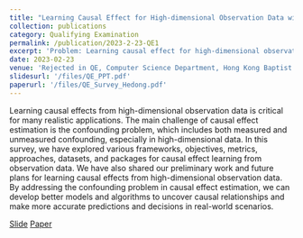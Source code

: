 ```yaml
---
title: "Learning Causal Effect for High-dimensional Observation Data with Unmeasured Confounding"
collection: publications
category: Qualifying Examination
permalink: /publication/2023-2-23-QE1
excerpt: 'Problem: Learning causal effect for high-dimensional observation data with unmeasured confounding.'
date: 2023-02-23
venue: 'Rejected in QE, Computer Science Department, Hong Kong Baptist University'
slidesurl: '/files/QE_PPT.pdf'
paperurl: '/files/QE_Survey_Hedong.pdf'
---
```


Learning causal effects from high-dimensional observation data is critical for many realistic applications. The main challenge of causal effect estimation is the confounding problem, which includes both measured and unmeasured confounding, especially in high-dimensional data. In this survey, we have explored various frameworks, objectives, metrics, approaches, datasets, and packages for causal effect learning from observation data. We have also shared our preliminary work and future plans for learning causal effects from high-dimensional observation data. By addressing the confounding problem in causal effect estimation, we can develop better models and algorithms to uncover causal relationships and make more accurate predictions and decisions in real-world scenarios.

[Slide](/files/QE_PPT.pdf)
[Paper](/files/QE_Survey_Hedong.pdf)